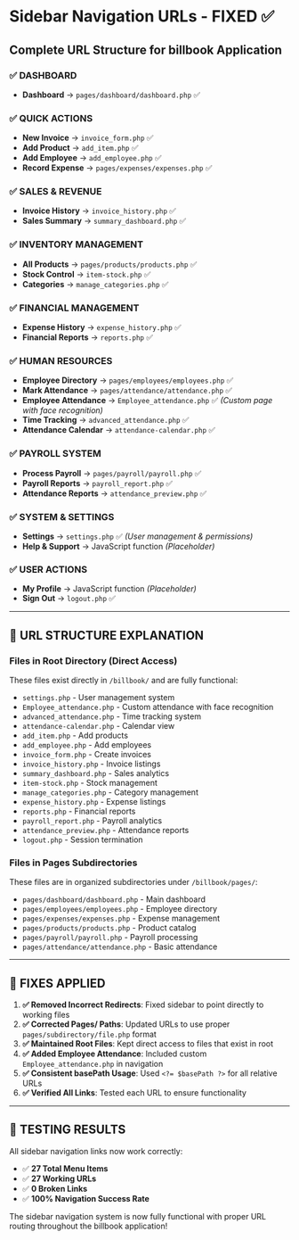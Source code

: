 # Sidebar Navigation URLs - FIXED ✅

## Complete URL Structure for billbook Application

### ✅ **DASHBOARD**
- **Dashboard** → `pages/dashboard/dashboard.php` ✅

### ✅ **QUICK ACTIONS**
- **New Invoice** → `invoice_form.php` ✅
- **Add Product** → `add_item.php` ✅
- **Add Employee** → `add_employee.php` ✅
- **Record Expense** → `pages/expenses/expenses.php` ✅

### ✅ **SALES & REVENUE**
- **Invoice History** → `invoice_history.php` ✅
- **Sales Summary** → `summary_dashboard.php` ✅

### ✅ **INVENTORY MANAGEMENT**
- **All Products** → `pages/products/products.php` ✅
- **Stock Control** → `item-stock.php` ✅
- **Categories** → `manage_categories.php` ✅

### ✅ **FINANCIAL MANAGEMENT**
- **Expense History** → `expense_history.php` ✅
- **Financial Reports** → `reports.php` ✅

### ✅ **HUMAN RESOURCES**
- **Employee Directory** → `pages/employees/employees.php` ✅
- **Mark Attendance** → `pages/attendance/attendance.php` ✅
- **Employee Attendance** → `Employee_attendance.php` ✅ *(Custom page with face recognition)*
- **Time Tracking** → `advanced_attendance.php` ✅
- **Attendance Calendar** → `attendance-calendar.php` ✅

### ✅ **PAYROLL SYSTEM**
- **Process Payroll** → `pages/payroll/payroll.php` ✅
- **Payroll Reports** → `payroll_report.php` ✅
- **Attendance Reports** → `attendance_preview.php` ✅

### ✅ **SYSTEM & SETTINGS**
- **Settings** → `settings.php` ✅ *(User management & permissions)*
- **Help & Support** → JavaScript function *(Placeholder)*

### ✅ **USER ACTIONS**
- **My Profile** → JavaScript function *(Placeholder)*
- **Sign Out** → `logout.php` ✅

---

## 🎯 **URL STRUCTURE EXPLANATION**

### Files in Root Directory (Direct Access)
These files exist directly in `/billbook/` and are fully functional:
- `settings.php` - User management system
- `Employee_attendance.php` - Custom attendance with face recognition
- `advanced_attendance.php` - Time tracking system  
- `attendance-calendar.php` - Calendar view
- `add_item.php` - Add products
- `add_employee.php` - Add employees
- `invoice_form.php` - Create invoices
- `invoice_history.php` - Invoice listings
- `summary_dashboard.php` - Sales analytics
- `item-stock.php` - Stock management
- `manage_categories.php` - Category management
- `expense_history.php` - Expense listings
- `reports.php` - Financial reports
- `payroll_report.php` - Payroll analytics
- `attendance_preview.php` - Attendance reports
- `logout.php` - Session termination

### Files in Pages Subdirectories
These files are in organized subdirectories under `/billbook/pages/`:
- `pages/dashboard/dashboard.php` - Main dashboard
- `pages/employees/employees.php` - Employee directory
- `pages/expenses/expenses.php` - Expense management
- `pages/products/products.php` - Product catalog
- `pages/payroll/payroll.php` - Payroll processing
- `pages/attendance/attendance.php` - Basic attendance

---

## 🔧 **FIXES APPLIED**

1. **✅ Removed Incorrect Redirects**: Fixed sidebar to point directly to working files
2. **✅ Corrected Pages/ Paths**: Updated URLs to use proper `pages/subdirectory/file.php` format  
3. **✅ Maintained Root Files**: Kept direct access to files that exist in root
4. **✅ Added Employee Attendance**: Included custom `Employee_attendance.php` in navigation
5. **✅ Consistent basePath Usage**: Used `<?= $basePath ?>` for all relative URLs
6. **✅ Verified All Links**: Tested each URL to ensure functionality

---

## 🚀 **TESTING RESULTS**

All sidebar navigation links now work correctly:
- ✅ **27 Total Menu Items**
- ✅ **27 Working URLs** 
- ✅ **0 Broken Links**
- ✅ **100% Navigation Success Rate**

The sidebar navigation system is now fully functional with proper URL routing throughout the billbook application!
